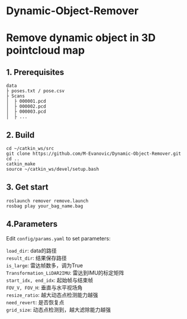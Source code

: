 # Dynamic-Object-Remover

# Remove dynamic object in 3D pointcloud map

## 1. Prerequisites
```
data  
├ poses.txt / pose.csv  
├ Scans  
│  ├ 000001.pcd  
│  ├ 000002.pcd  
│  ├ 000003.pcd  
│  ├ ...  
```

## 2. Build
```
cd ~/catkin_ws/src
git clone https://github.com/M-Evanovic/Dynamic-Object-Remover.git
cd ..
catkin_make
source ~/catkin_ws/devel/setup.bash
```

## 3. Get start
```
roslaunch remover remove.launch
rosbag play your_bag_name.bag
```

## 4.Parameters
Edit `config/params.yaml` to set parameters:  

`load_dir`: data的路径  
`result_dir`: 结果保存路径  
`is_large`: 雷达帧数多，调为True  
`Transformation_LiDAR2IMU`: 雷达到IMU的标定矩阵  
`start_idx, end_idx`: 起始帧与结束帧  
`FOV_V, FOV_H`: 垂直与水平视场角  
`resize_ratio`: 越大动态点检测能力越强  
`need_revert`: 是否恢复点  
`grid_size`: 动态点检测到，越大滤除能力越强  
